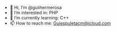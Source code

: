 - 👋 Hi, I’m @guiihermerosa
- 👀 I’m interested in: PHP
- 🌱 I’m currently learning: C++
- 📫 How to reach me: Guiespuletacm@icloud.com
  

<!---
guiihermerosa/guiihermerosa is a ✨ special ✨ repository because its `README.md` (this file) appears on your GitHub profile.
You can click the Preview link to take a look at your changes.
--->
